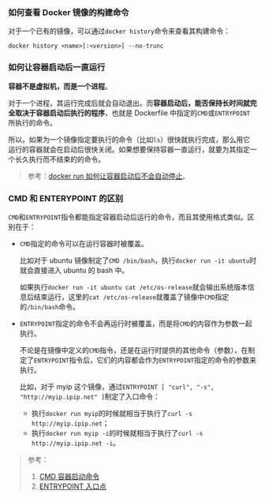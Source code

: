 ### 如何查看 Docker 镜像的构建命令

对于一个已有的镜像，可以通过`docker history`命令来查看其构建命令：

```shell
docker history <name>[:<version>] --no-trunc
```

### 如何让容器启动后一直运行

**容器不是虚拟机，而是一个进程**。

对于一个进程，其运行完成后就会自动退出。而**容器启动后，能否保持长时间就完全取决于容器启动后执行的程序**，也就是 Dockerfile 中指定的`CMD`或`ENTRYPOINT`所执行的命令。

所以，如果为一个镜像指定要执行的命令（比如`ls`）很快就执行完成，那么用它运行的容器就会在启动后很快关闭。如果想要保持容器一直运行，就要为其指定一个长久执行而不结束的的命令。

> 参考：[docker run 如何让容器启动后不会自动停止](https://jerrymei.cn/docker-container-run-not-stop-automatically/)。

### CMD 和 ENTERYPOINT 的区别

`CMD`和`ENTRYPOINT`指令都能指定容器启动后运行的命令，而且其使用格式类似。区别在于：

* `CMD`指定的命令可以在运行容器时被覆盖。

    比如对于 ubuntu 镜像制定了`CMD /bin/bash`，执行`docker run -it ubuntu`时就会直接进入 ubuntu 的 bash 中。
    
    如果执行`docker run -it ubuntu cat /etc/os-release`就会输出系统版本信息后结束运行，这里的`cat /etc/os-release`就覆盖了镜像中`CMD`指定的`/bin/bash`命令。
    
* `ENTRYPOINT`指定的命令不会再运行时被覆盖，而是将`CMD`的内容作为参数一起执行。

    不论是在镜像中定义的`CMD`指令，还是在运行时提供的其他命令（参数），在制定了`ENTRYPOINT`指令后，它们的内容都会作为`ENTRYPOINT`指定的命令的参数来执行。
    
    比如，对于 myip 这个镜像，通过`ENTRYPOINT [ "curl", "-s", "http://myip.ipip.net" ]`制定了入口命令：
    
    - 执行`docker run myip`的时候就相当于执行了`curl -s http://myip.ipip.net`；
    - 执行`docker run myip -i`的时候就相当于执行了`curl -s http://myip.ipip.net -i`。

> 参考：
> 
> 1. [CMD 容器启动命令](https://yeasy.gitbook.io/docker_practice/image/dockerfile/cmd)
> 2. [ENTRYPOINT 入口点](https://yeasy.gitbook.io/docker_practice/image/dockerfile/entrypoint)